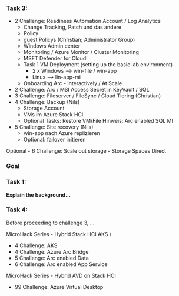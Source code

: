 
### Task 3: 
- 2 Challenge: Readiness Automation Account / Log Analytics
    - Change Tracking, Patch und das andere
    - Policy
    - guest Policys (Christian; Administrator Group)
    - Windows Admin center
    - Monitoring / Azure Monitor / Cluster Monitoring
    - MSFT Defender for Cloud!
  - Task 1 VM Deployment (setting up the basic lab environment)
    - 2 x Windows --> win-file / win-app
    - Linux --> lin-app-mi
  - Onboarding Arc - Interactively / At Scale
- 2 Challenge: Arc / MSI Access Secret in KeyVault / SQL 
- 3 Challenge: Fileserver / FileSync / Cloud Tiering (Christian)
- 4 Challenge: Backup (Nils)
   - Storage Account
   - VMs im Azure Stack HCI
   - Optional Tasks: Restore VM/File
   Hinweis: Arc enabled SQL MI
- 5 Challenge: Site recovery (Nils)
   - win-app nach Azure replizieren
   - Optional: failover initieren

Optional - 6 Challenge: Scale out storage - Storage Spaces Direct 

### Goal

### Task 1: 

**Explain the background...**

### Task 4: 

Before proceeding to challenge 3, ...







MicroHack Series - Hybrid Stack HCI AKS / 
- 4 Challenge: AKS 
- 4 Challenge: Azure Arc Bridge 
- 5 Challenge: Arc enabled Data
- 6 Challenge: Arc enabled App Service

MicroHack Series - Hybrid AVD on Stack HCI
- 99 Challenge: Azure Virtual Desktop